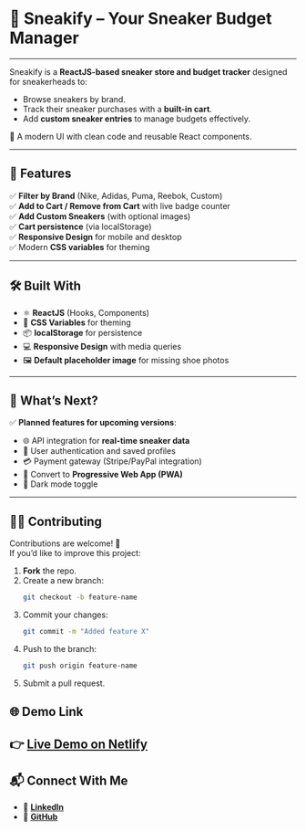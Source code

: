 # 👟 Sneakify – Your Sneaker Budget Manager

---

Sneakify is a **ReactJS-based sneaker store and budget tracker** designed for sneakerheads to:  
- Browse sneakers by brand.  
- Track their sneaker purchases with a **built-in cart**.  
- Add **custom sneaker entries** to manage budgets effectively.  

🎨 A modern UI with clean code and reusable React components.  


---

## 🚀 Features

✅ **Filter by Brand** (Nike, Adidas, Puma, Reebok, Custom)  
✅ **Add to Cart / Remove from Cart** with live badge counter  
✅ **Add Custom Sneakers** (with optional images)  
✅ **Cart persistence** (via localStorage)  
✅ **Responsive Design** for mobile and desktop  
✅ Modern **CSS variables** for theming  

---

## 🛠️ Built With

- ⚛️ **ReactJS** (Hooks, Components)
- 🎨 **CSS Variables** for theming
- 📦 **localStorage** for persistence
- 💻 **Responsive Design** with media queries
- 🖼 **Default placeholder image** for missing shoe photos

---
## 🌟 What’s Next?

✅ **Planned features for upcoming versions**:  

- 🌐 API integration for **real-time sneaker data**  
- 👥 User authentication and saved profiles  
- 💳 Payment gateway (Stripe/PayPal integration)  
- 📱 Convert to **Progressive Web App (PWA)**  
- 🌙 Dark mode toggle  

---

## 🧑‍💻 Contributing

Contributions are welcome! 🙌  
If you’d like to improve this project:  

1. **Fork** the repo.  
2. Create a new branch:  
   ```bash
   git checkout -b feature-name
3. Commit your changes:
   ```bash
   git commit -m "Added feature X"
4. Push to the branch:
   ```bash
   git push origin feature-name
5. Submit a pull request.

## 🌐 Demo Link

👉 [**Live Demo on Netlify**](https://sneakify-sigma.vercel.app/)
---

## 📬 Connect With Me

- 💼 [**LinkedIn**](https://www.linkedin.com/in/linkpiyush1107)
- 🐙 [**GitHub**](https://github.com/piyush112007)



